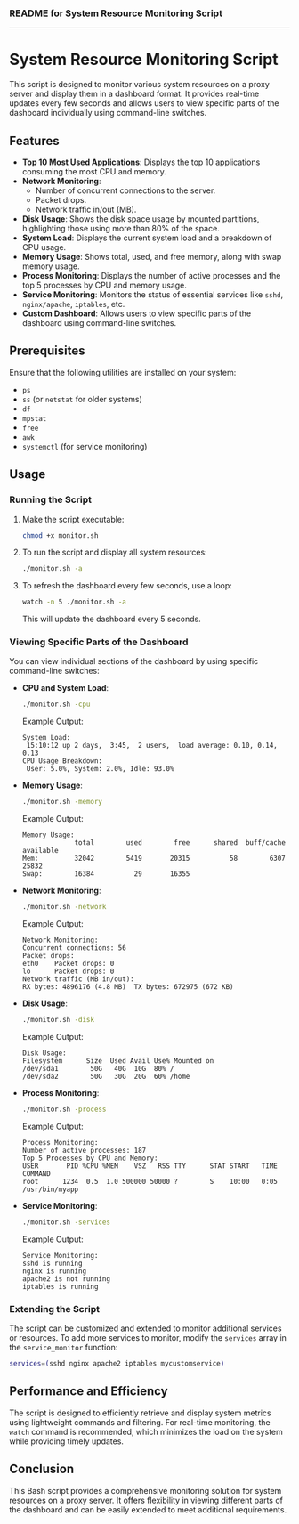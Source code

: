 ### README for System Resource Monitoring Script

---

# System Resource Monitoring Script

This script is designed to monitor various system resources on a proxy server and display them in a dashboard format. It provides real-time updates every few seconds and allows users to view specific parts of the dashboard individually using command-line switches.

## Features

- **Top 10 Most Used Applications**: Displays the top 10 applications consuming the most CPU and memory.
- **Network Monitoring**:
  - Number of concurrent connections to the server.
  - Packet drops.
  - Network traffic in/out (MB).
- **Disk Usage**: Shows the disk space usage by mounted partitions, highlighting those using more than 80% of the space.
- **System Load**: Displays the current system load and a breakdown of CPU usage.
- **Memory Usage**: Shows total, used, and free memory, along with swap memory usage.
- **Process Monitoring**: Displays the number of active processes and the top 5 processes by CPU and memory usage.
- **Service Monitoring**: Monitors the status of essential services like `sshd`, `nginx/apache`, `iptables`, etc.
- **Custom Dashboard**: Allows users to view specific parts of the dashboard using command-line switches.

## Prerequisites

Ensure that the following utilities are installed on your system:

- `ps`
- `ss` (or `netstat` for older systems)
- `df`
- `mpstat`
- `free`
- `awk`
- `systemctl` (for service monitoring)

## Usage

### Running the Script

1. Make the script executable:
   ```bash
   chmod +x monitor.sh
   ```

2. To run the script and display all system resources:
   ```bash
   ./monitor.sh -a
   ```

3. To refresh the dashboard every few seconds, use a loop:
   ```bash
   watch -n 5 ./monitor.sh -a
   ```
   This will update the dashboard every 5 seconds.

### Viewing Specific Parts of the Dashboard

You can view individual sections of the dashboard by using specific command-line switches:

- **CPU and System Load**:
  ```bash
  ./monitor.sh -cpu
  ```
  Example Output:
  ```
  System Load:
   15:10:12 up 2 days,  3:45,  2 users,  load average: 0.10, 0.14, 0.13
  CPU Usage Breakdown:
   User: 5.0%, System: 2.0%, Idle: 93.0%
  ```

- **Memory Usage**:
  ```bash
  ./monitor.sh -memory
  ```
  Example Output:
  ```
  Memory Usage:
               total        used        free      shared  buff/cache   available
  Mem:         32042        5419       20315          58        6307       25832
  Swap:        16384          29       16355
  ```

- **Network Monitoring**:
  ```bash
  ./monitor.sh -network
  ```
  Example Output:
  ```
  Network Monitoring:
  Concurrent connections: 56
  Packet drops:
  eth0    Packet drops: 0
  lo      Packet drops: 0
  Network traffic (MB in/out):
  RX bytes: 4896176 (4.8 MB)  TX bytes: 672975 (672 KB)
  ```

- **Disk Usage**:
  ```bash
  ./monitor.sh -disk
  ```
  Example Output:
  ```
  Disk Usage:
  Filesystem      Size  Used Avail Use% Mounted on
  /dev/sda1        50G   40G  10G  80% /
  /dev/sda2        50G   30G  20G  60% /home
  ```

- **Process Monitoring**:
  ```bash
  ./monitor.sh -process
  ```
  Example Output:
  ```
  Process Monitoring:
  Number of active processes: 187
  Top 5 Processes by CPU and Memory:
  USER       PID %CPU %MEM    VSZ   RSS TTY      STAT START   TIME COMMAND
  root      1234  0.5  1.0 500000 50000 ?        S    10:00   0:05 /usr/bin/myapp
  ```

- **Service Monitoring**:
  ```bash
  ./monitor.sh -services
  ```
  Example Output:
  ```
  Service Monitoring:
  sshd is running
  nginx is running
  apache2 is not running
  iptables is running
  ```

### Extending the Script

The script can be customized and extended to monitor additional services or resources. To add more services to monitor, modify the `services` array in the `service_monitor` function:

```bash
services=(sshd nginx apache2 iptables mycustomservice)
```

## Performance and Efficiency

The script is designed to efficiently retrieve and display system metrics using lightweight commands and filtering. For real-time monitoring, the `watch` command is recommended, which minimizes the load on the system while providing timely updates.

## Conclusion

This Bash script provides a comprehensive monitoring solution for system resources on a proxy server. It offers flexibility in viewing different parts of the dashboard and can be easily extended to meet additional requirements.
